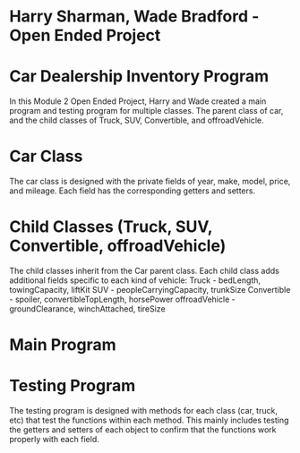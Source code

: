 # Harry Sharman, Wade Bradford - Open Ended Project
# Car Dealership Inventory Program
In this Module 2 Open Ended Project, Harry and Wade created a main program and testing program for multiple classes. The parent class of car, and the child classes of Truck, SUV, Convertible, and offroadVehicle.
# Car Class
The car class is designed with the private fields of year, make, model, price, and mileage. Each field has the corresponding getters and setters.
# Child Classes (Truck, SUV, Convertible, offroadVehicle)
The child classes inherit from the Car parent class. Each child class adds additional fields specific to each kind of vehicle:
Truck - bedLength, towingCapacity, liftKit
SUV - peopleCarryingCapacity, trunkSize
Convertible - spoiler, convertibleTopLength, horsePower
offroadVehicle - groundClearance, winchAttached, tireSize
# Main Program

# Testing Program
The testing program is designed with methods for each class (car, truck, etc) that test the functions within each method. This mainly includes testing the getters and setters of each object to confirm that the functions work properly with each field.
